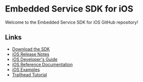 # Embedded Service SDK for iOS

Welcome to the Embedded Service SDK for iOS GitHub repository!

## Links

* [Download the SDK](https://github.com/forcedotcom/ServiceSDK-iOS/wiki/Get-the-iOS-SDK)
* [iOS Release Notes](https://github.com/forcedotcom/ServiceSDK-iOS/releases)
* [iOS Developer's Guide](https://developer.salesforce.com/docs/atlas.en-us.service_sdk_ios.meta/service_sdk_ios/servicesdk_ios_dev_guide.htm)
* [iOS Reference Documentation](http://forcedotcom.github.io/ServiceSDK-iOS/)
* [iOS Examples](./Examples/)
* [Trailhead Tutorial](https://trailhead.salesforce.com/modules/service_snap-ins_mobile_apps)

<!-- 224.0.3 -->
